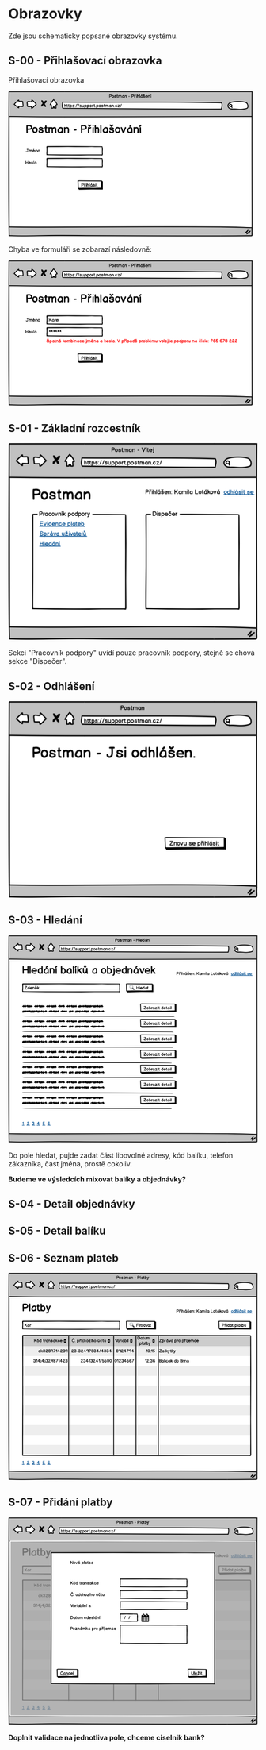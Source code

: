 # Obrazovky

Zde jsou schematicky popsané obrazovky systému.

## <a name="S-00"></a>S-00 - Přihlašovací obrazovka

Přihlašovací obrazovka

![Přihlašovací obrazovka](./imgs/s-00-login.png "Přihlašovací obrazovka")

Chyba ve formuláři se zobarazí následovně:

![Přihlašovací obrazovka - nastala chyba](./imgs/s-00-login-err.png "Přihlašovací obrazovka - nastala chyba")

## <a name="S-01"></a>S-01 - Základní rozcestník

![Uvítací obrazovka](./imgs/s-01.png "Uvítací obrazovka")

Sekci "Pracovník podpory" uvidí pouze pracovník podpory, stejně se chová sekce "Dispečer".

## <a name="S-02"></a>S-02 - Odhlášení

![odhlášení](./imgs/s-02-logout.png "Odhlášení")

## <a name="S-03"></a>S-03 - Hledání

![Hledání](./imgs/s-03-search.png "Hledání")

Do pole hledat, pujde zadat část libovolné adresy, kód balíku, telefon zákazníka, čast jména, prostě cokoliv. 

**Budeme ve výsledcích mixovat balíky a objednávky?**


## <a name="S-04"></a>S-04 - Detail objednávky


## <a name="S-05"></a>S-05 - Detail balíku

## <a name="S-06"></a>S-06 - Seznam plateb

![Platby](./imgs/s-06-payments.png "Platby")

## <a name="S-07"></a>S-07 - Přidání platby

![Přidání platby](./imgs/s-07-insert-payments.png "Přidání platby")

**Doplnit validace na jednotliva pole, chceme ciselnik bank?**


